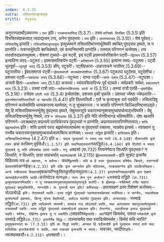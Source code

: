 ```yaml
---
index:  6.3.35
sutra:  तसिलादष्वाकृत्वसुचः
vritti:  nyasa
---
```


अनुत्तरपदार्थोऽयमारम्भः। `ततः` इति। `पञ्चम्यास्तसिल्` (5.3.7)। तस्य `प्राग्दिशो विभक्तिः` (5.3.1) इति विभक्तिसंज्ञकत्वात् त्यदाद्यत्वम् टाप्, अनेन पुंवद्भावः। `तत्र` इति। `सप्तम्यास्त्रल्` (5.3.10)। शेषं पूर्ववत्।
`तसिलादिषु` इत्यादि। `तसिलादिष्वाकृत्वसुचः` इत्युच्यमाने तसिलादिष्वनन्तर्भूतेष्वपि क्वचित् पुंवद्भाव इष्यते, स न प्राप्नोति। तत्रान्तर्भूतेऽपि क्वचिन्नेष्यते, एवं सत्यनिष्टमपि प्राप्नोति। तस्मात् परिगणनं कर्त्तव्यम्। तत्र ततसोरुदाहरणमुक्तम्। शेषाणां तूच्यते--इयं षट्वी, इयं पट्वी इयमनयोरतिशयेन पट्वी--`द्विवचन` (5.3.57) इत्यादिना तरप्--पटुतरा। इयमासमतिशयेन पट्वी--`अतिशायने` (5.3.55) इत्याना तमप्--पटुतमा। पट्वी भूतपूर्वा--`भूतपूर्वे चरट्` (5.3.53) ङीप्, पटुचरी। पट्वीप्रकारा--प्रकारवचने जातीपर् (5.3.69)--पटुजातीया। ईषदसमाप्ता पट्वी--`ईषदसमाप्तौ कल्पब्देश्यदेशीयरः` (5.3.67) पटुकल्पा पटुदेश्या, पटुदेशीया। प्रशस्ता पट्वी--`पशंसायां रूपप्` (5.3.66)--पटुरूपा। याप्या पट्वी--`याप्ये पाशप्` (5.3.47)--पटुपाशा। अजायै हिता--`अजाविम्यां थ्यन्` (5.1.8) अजथ्या। थ्यंस्तसिलादिभ्यः पूर्वं पठ्यते। सर्वप्रकरैः सर्वथा, `प्रकारवचने थाल्` (5.3.23)। तस्यां रात्रौ तदा--`सर्वैकान्यकिंयत्तदः काले दा` (5.3.15)। अस्यां रात्रौ एतहिं--`इदमोर्हिल्` (5.3.16)। तत्रेदमः `एतेतौ रथोः` (5.3.4) इत्येतादेशः, प्रशस्ता वृकी वृकतिः। प्रशस्ता ज्येष्ठा ज्येष्ठतातिः--`वृकज्येष्ठाभ्यांतिल्तातिलौ च च्छन्दसि` (5.4.41) इति तिल्लातिलौ। एतौ च कृत्वासुचः परो पठ्येति।
तसिलादिषु परिगणनं कर्त्तव्यमिति भाव्यकारस्य मतमेतत्, न तु सूत्रकारस्य। न चासति परिगणने किञ्चिदनिष्टमापद्यते। येषु हि तसिलादिष्वनन्तर्भूतेषु पुंवद्भाव इष्यते, तेषूततरसूत्रे चकारस्यानुक्तसमुच्चयार्थत्वाद्भविष्यति। येषु तसिलादिष्वन्तर्भूतेषु नेष्यते, तत्र `न कोपधायाः` (6.3.37) इति नेति योगविभागन्न भविष्यतीति।
दोषः खल्वपि परिगणने--दरच्छब्दात् कप्रत्यये दारदिकेत्यत्र पुंवद्भावो न प्राप्नोति; कप्रत्ययस्यापरिगणितत्वात्।
`शसि बह्वल्पार्थस्य` इति। शसि प्रत्यये परतः बह्वर्थस्याल्पार्थस्य च पुंवद्भावो वक्तव्यः, व्यख्येय इत्यर्थः। व्याख्यानं तु तस्यैव चकारस्यानुक्तसमुच्चयार्थत्वामाश्रित्य कर्त्तव्यम्।
`भस्याढे तद्धिते` इत्यादि। `हास्तिकम्` इति। `अचित्तहस्तिधेनोष्ठक्` (4.2.47) इति `क्। यद्यत्र पुंवद्भावो न स्यात् तद यस्ये (6.4.148) तीकारलोपे कृते तस्य `अचः परस्मिन् पूर्वविधौ` (1.1.57) इति स्थानिवद्भावात `नस्तद्धिते` (6.4.144) इति टिलोपो न स्यात् पुंवद्भावे तु सति हस्तिशब्द एवायं भवति। ननु च `क्छसो (वा.732) रित्यनेनैवात्र सिध्यति पुंवद्भावः? न सिध्यति; न सिध्यति; छसा साहचर्यात् `भवतष्ठक्छसोः` (4.2.115) झ्र्`भवतष्ठक्छसौ`--इति सूत्रम्ट इत्यनैव विहितस्य तत्र `को ग्रहणात्, न सर्वस्य।
`कथम्` इत्यादि। यदि च ढे परतः पुंवद्भावस्य प्रतिषेधः क्रियते, तदाग्नायी देवतास्येति `अग्नेर्ढक्` (4.2.33) इति ढकि कृत आग्नायेय इति भवितव्यम्, तत्कथमाग्नेय इति भवतीत्यभिप्रायः। अग्नेः स्त्रीत्यस्यां विवक्षायां `वृषाकप्यग्निकुसितकुसीदानामुदात्तः` (4.1.37) इत्यनेनाग्निशब्दान्ङीपि कृत ऐकारे चान्तादेशेऽग्नायीति भवति। `कर्त्तव्योऽत्र यत्नः` इति। यत्नः केन पुनः कर्त्तव्यः? यः `भस्याढे तद्धिते` (वा.731) इत्युपसंख्यानमिच्छति। न तु यश्चकारमनुक्तसमुच्चयार्थमुत्तरसूत्रे करोति। स ह्येवमाह--यत्रैवेष्यते तत्रैव चकारः पुवद्भावं समुचचिनोति, नान्यत्रेति। कः पुनरसौ यत्न इति? कश्चिदाह--`अपत्यग्रहणं ढस्य विशेषणं कर्त्तव्यम्--योऽपत्येऽढे` इति। तेनायमर्थो भवति--ढस्य तद्धेते पुंवद्भावो भवत्यपत्यार्थप्रत्ययं वर्जयित्वा। न चाग्नेयः, स्थालोपाक इत्यपत्यार्थे ढप्रत्ययः, किन्तु सास्य देवतेत्यर्थे, अतोऽत्र भवत्येव पुंवद्भाव इति।
अन्यस्त्वाह--`भस्याढे तद्धिते` (वा.731) इति व्यधिकरणे सप्तम्यौ। यश्चात्र नञ् सोऽल्पार्थे वर्त्तते, यथा अल्पलवणा यवागूरलवणेत्युच्यते। तत्रायमर्थो भवति--भस्य तद्धिते पुंवद्भावो वक्तव्योऽल्ये ढप्रात्यय इति। तेनाग्नेयः, स्थालीपाक इत्यत्र पुंवद्भावो भवति। श्यैनेय, रोहिणेय इत्यत्र तु न भवतीति।
`ठक्छसोश्च` इत्यादि। अथ `ग्ग्रहणं किमर्थम्, यावता `स्येकादेशे कृते `भस्याढे तद्धिते` (वा.731) इत्यनेनैव सिद्धः। `ावस्थायामेव यथा स्यादित्येवमर्थम्। किमेवं सति भवति? `इसुसुक्तान्तात् कः (7.3.51) इति कः सिद्धो भवति; अन्यथा हि यदीकादेशे कृते पुंवद्भावः स्यात् ततो यथा माथितिक इत्यत्रेकादेशो न भवति, तथा भावत्का इत्यत्रापि न स्यात्। `भावत्काः, भवदीयाः` इति। `भवतष्ठक्छसौ` (4.2.115) इति `क्छसौ।।

